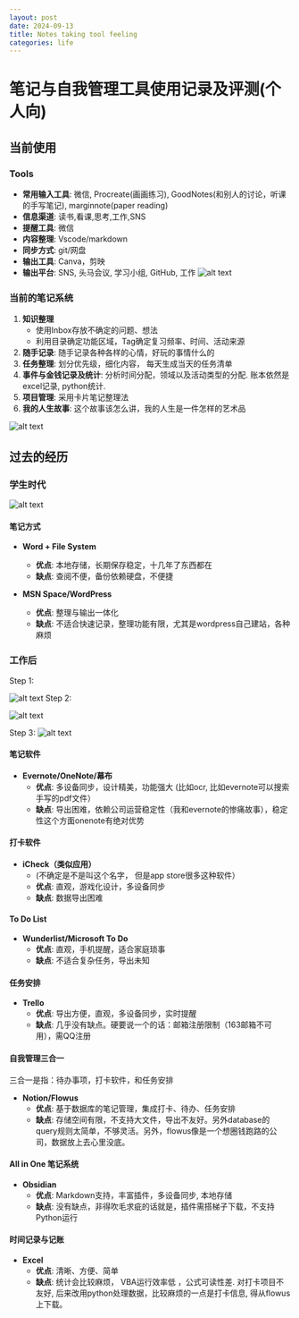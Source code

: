 ```yaml
---
layout: post
date: 2024-09-13
title: Notes taking tool feeling
categories: life
---
```

# 笔记与自我管理工具使用记录及评测(个人向)  
  
## 当前使用  

### Tools 
- **常用输入工具**: 微信, Procreate(画画练习), GoodNotes(和别人的讨论，听课的手写笔记), marginnote(paper reading)
- **信息渠道**: 读书,看课,思考,工作,SNS
- **提醒工具**: 微信  
- **内容整理**: Vscode/markdown
- **同步方式**: git/网盘  
- **输出工具**: Canva，剪映  
- **输出平台**: SNS, 头马会议, 学习小组, GitHub, 工作
![alt text](4.png)
### 当前的笔记系统  
1. **知识整理**  
   - 使用Inbox存放不确定的问题、想法  
   - 利用目录确定功能区域，Tag确定复习频率、时间、活动来源  
2. **随手记录**: 随手记录各种各样的心情，好玩的事情什么的
3. **任务整理**: 划分优先级，细化内容， 每天生成当天的任务清单
4. **事件与金钱记录及统计**: 分析时间分配，领域以及活动类型的分配. 账本依然是excel记录, python统计. 
5. **项目管理**: 采用卡片笔记整理法
6. **我的人生故事**: 这个故事该怎么讲，我的人生是一件怎样的艺术品

![alt text](2.png)

## 过去的经历  

### 学生时代  
![alt text](3.png)

#### 笔记方式  
  
- **Word + File System**  
  - **优点**: 本地存储，长期保存稳定，十几年了东西都在  
  - **缺点**: 查阅不便，备份依赖硬盘，不便捷  
  
- **MSN Space/WordPress**  
  - **优点**: 整理与输出一体化  
  - **缺点**: 不适合快速记录，整理功能有限，尤其是wordpress自己建站，各种麻烦
  
### 工作后  
Step 1:

![alt text](5.png)
Step 2:

![alt text](6.png)

Step 3:
![alt text](7.png)

#### 笔记软件  
  
- **Evernote/OneNote/幕布**  
  - **优点**: 多设备同步，设计精美，功能强大 (比如ocr, 比如evernote可以搜索手写的pdf文件）
  - **缺点**: 导出困难，依赖公司运营稳定性（我和evernote的惨痛故事），稳定性这个方面onenote有绝对优势 
  
#### 打卡软件  
  
- **iCheck（类似应用）**  
    - (不确定是不是叫这个名字， 但是app store很多这种软件）
  - **优点**: 直观，游戏化设计，多设备同步  
  - **缺点**: 数据导出困难  
  
#### To Do List  
  
- **Wunderlist/Microsoft To Do**  
  - **优点**: 直观，手机提醒，适合家庭琐事  
  - **缺点**: 不适合复杂任务，导出未知  
  
#### 任务安排  
  
- **Trello**  
  - **优点**: 导出方便，直观，多设备同步，实时提醒  
  - **缺点**: 几乎没有缺点。硬要说一个的话：邮箱注册限制（163邮箱不可用），需QQ注册  
  
#### 自我管理三合一  
三合一是指：待办事项，打卡软件，和任务安排
- **Notion/Flowus**  
  - **优点**: 基于数据库的笔记管理，集成打卡、待办、任务安排  
  - **缺点**: 存储空间有限，不支持大文件，导出不友好。另外database的query规则太简单，不够灵活。另外，flowus像是一个想圈钱跑路的公司，数据放上去心里没底。

  
#### All in One 笔记系统  
  
- **Obsidian**  
  - **优点**: Markdown支持，丰富插件，多设备同步, 本地存储
  - **缺点**: 没有缺点，非得吹毛求疵的话就是，插件需搭梯子下载，不支持Python运行  
  
#### 时间记录与记账  
  
- **Excel**  
  - **优点**: 清晰、方便、简单  
  - **缺点**: 统计会比较麻烦， VBA运行效率低 ，公式可读性差. 对打卡项目不友好, 后来改用python处理数据，比较麻烦的一点是打卡信息, 得从flowus上下载。
  